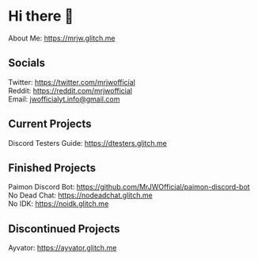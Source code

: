 # Hi there 👋
About Me: https://mrjw.glitch.me

## Socials 
Twitter: https://twitter.com/mrjwofficial <br />
Reddit: https://reddit.com/mrjwofficial <br />
Email: jwofficialyt.info@gmail.com

## Current Projects
Discord Testers Guide: https://dtesters.glitch.me <br />

## Finished Projects
Paimon Discord Bot: https://github.com/MrJWOfficial/paimon-discord-bot <br />
No Dead Chat: https://nodeadchat.glitch.me <br />
No IDK: https://noidk.glitch.me

## Discontinued Projects
Ayvator: https://ayvator.glitch.me
